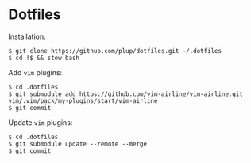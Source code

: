 # Dotfiles

Installation:
~~~
$ git clone https://github.com/plup/dotfiles.git ~/.dotfiles
$ cd !$ && stow bash
~~~

Add `vim` plugins:
~~~
$ cd .dotfiles
$ git submodule add https://github.com/vim-airline/vim-airline.git vim/.vim/pack/my-plugins/start/vim-airline
$ git commit
~~~

Update `vim` plugins:
~~~
$ cd .dotfiles
$ git submodule update --remote --merge
$ git commit
~~~
